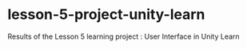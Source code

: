 # lesson-5-project-unity-learn
Results of the Lesson 5 learning project : User Interface in Unity Learn
